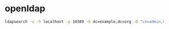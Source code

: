 # openldap

```sh
ldapsearch -x -h localhost -p 10389 -b dc=example,dc=org -D "cn=admin,dc=softleader,dc=com,dc=tw" -w secret
```
